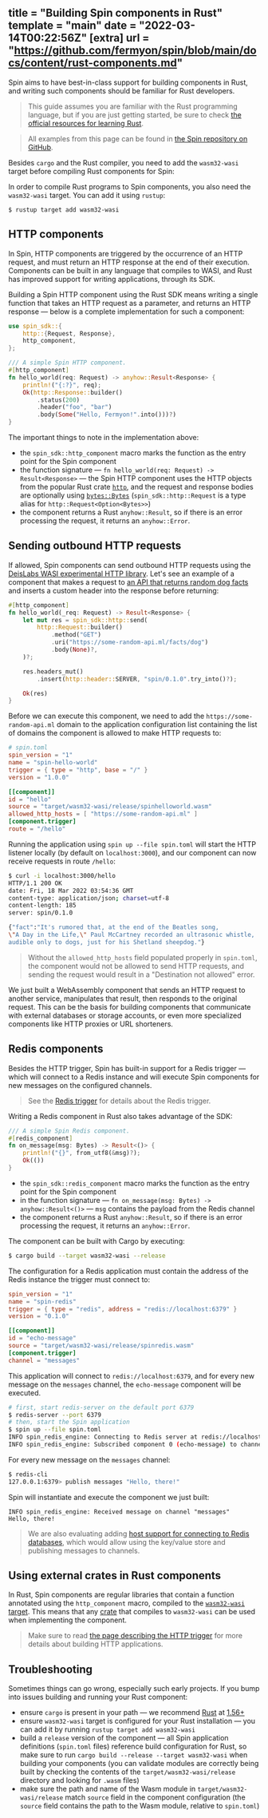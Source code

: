 title = "Building Spin components in Rust"
template = "main"
date = "2022-03-14T00:22:56Z"
[extra]
url = "https://github.com/fermyon/spin/blob/main/docs/content/rust-components.md"
---

Spin aims to have best-in-class support for building components in Rust, and
writing such components should be familiar for Rust developers.

> This guide assumes you are familiar with the Rust programming language,
> but if you are just getting started, be sure to check [the
official resources for learning Rust](https://www.rust-lang.org/learn).

> All examples from this page can be found in [the Spin repository on GitHub](https://github.com/fermyon/spin/tree/main/examples).

Besides `cargo` and the Rust compiler, you need to add the `wasm32-wasi` target
before compiling Rust components for Spin:

In order to compile Rust programs to Spin components, you also need the
`wasm32-wasi` target. You can add it using `rustup`:

```plaintext
$ rustup target add wasm32-wasi
```

## HTTP components

In Spin, HTTP components are triggered by the occurrence of an HTTP request, and
must return an HTTP response at the end of their execution. Components can be
built in any language that compiles to WASI, and Rust has improved support
for writing applications, through its SDK.

Building a Spin HTTP component using the Rust SDK means writing a single function
that takes an HTTP request as a parameter, and returns an HTTP response — below
is a complete implementation for such a component:

```rust
use spin_sdk::{
    http::{Request, Response},
    http_component,
};

/// A simple Spin HTTP component.
#[http_component]
fn hello_world(req: Request) -> anyhow::Result<Response> {
    println!("{:?}", req);
    Ok(http::Response::builder()
        .status(200)
        .header("foo", "bar")
        .body(Some("Hello, Fermyon!".into()))?)
}
```

The important things to note in the implementation above:

- the `spin_sdk::http_component` macro marks the function as the
  entry point for the Spin component
- the function signature — `fn hello_world(req: Request) -> Result<Response>` —
  the Spin HTTP component uses the HTTP objects from the popular Rust crate
  [`http`](https://crates.io/crates/http), and the request and response bodies
  are optionally using [`bytes::Bytes`](https://crates.io/crates/bytes)
  (`spin_sdk::http::Request` is a type alias for `http::Request<Option<Bytes>>`)
- the component returns a Rust `anyhow::Result`, so if there is an error processing the request, it returns an `anyhow::Error`.

## Sending outbound HTTP requests

If allowed, Spin components can send outbound HTTP requests using the [DeisLabs
WASI experimental HTTP library](https://github.com/deislabs/wasi-experimental-http).
Let's see an example of a component that makes a request to
[an API that returns random dog facts](https://some-random-api.ml/facts/dog) and
inserts a custom header into the response before returning:

```rust
#[http_component]
fn hello_world(_req: Request) -> Result<Response> {
    let mut res = spin_sdk::http::send(
        http::Request::builder()
            .method("GET")
            .uri("https://some-random-api.ml/facts/dog")
            .body(None)?,
    )?;

    res.headers_mut()
        .insert(http::header::SERVER, "spin/0.1.0".try_into()?);

    Ok(res)
}
```

Before we can execute this component, we need to add the `https://some-random-api.ml`
domain to the application configuration list containing the list of
domains the component is allowed to make HTTP requests to:

```toml
# spin.toml
spin_version = "1"
name = "spin-hello-world"
trigger = { type = "http", base = "/" }
version = "1.0.0"

[[component]]
id = "hello"
source = "target/wasm32-wasi/release/spinhelloworld.wasm"
allowed_http_hosts = [ "https://some-random-api.ml" ]
[component.trigger]
route = "/hello"
```

Running the application using `spin up --file spin.toml` will start the HTTP
listener locally (by default on `localhost:3000`), and our component can
now receive requests in route `/hello`:

```bash
$ curl -i localhost:3000/hello
HTTP/1.1 200 OK
date: Fri, 18 Mar 2022 03:54:36 GMT
content-type: application/json; charset=utf-8
content-length: 185
server: spin/0.1.0

{"fact":"It's rumored that, at the end of the Beatles song, 
\"A Day in the Life,\" Paul McCartney recorded an ultrasonic whistle, 
audible only to dogs, just for his Shetland sheepdog."}
```

> Without the `allowed_http_hosts` field populated properly in `spin.toml`,
> the component would not be allowed to send HTTP requests, and sending the
> request would result in a "Destination not allowed" error.

We just built a WebAssembly component that sends an HTTP request to another
service, manipulates that result, then responds to the original request.
This can be the basis for building components that communicate with external
databases or storage accounts, or even more specialized components like HTTP
proxies or URL shorteners.

## Redis components

Besides the HTTP trigger, Spin has built-in support for a Redis trigger —
which will connect to a Redis instance and will execute Spin components for
new messages on the configured channels.

> See the [Redis trigger](/redis-trigger) for details about the Redis trigger.

Writing a Redis component in Rust also takes advantage of the SDK:

```rust
/// A simple Spin Redis component.
#[redis_component]
fn on_message(msg: Bytes) -> Result<()> {
    println!("{}", from_utf8(&msg)?);
    Ok(())
}
```

- the `spin_sdk::redis_component` macro marks the function as the
  entry point for the Spin component
- in the function signature — `fn on_message(msg: Bytes) -> anyhow::Result<()>` —
`msg` contains the payload from the Redis channel
- the component returns a Rust `anyhow::Result`, so if there is an error
processing the request, it returns an `anyhow::Error`.

The component can be built with Cargo by executing:

```bash
$ cargo build --target wasm32-wasi --release
```

The configuration for a Redis application must contain the address of the Redis
instance the trigger must connect to:

```toml
spin_version = "1"
name = "spin-redis"
trigger = { type = "redis", address = "redis://localhost:6379" }
version = "0.1.0"

[[component]]
id = "echo-message"
source = "target/wasm32-wasi/release/spinredis.wasm"
[component.trigger]
channel = "messages"
```

This application will connect to `redis://localhost:6379`, and for every new
message on the `messages` channel, the `echo-message` component will be executed.

```bash
# first, start redis-server on the default port 6379
$ redis-server --port 6379
# then, start the Spin application
$ spin up --file spin.toml
INFO spin_redis_engine: Connecting to Redis server at redis://localhost:6379
INFO spin_redis_engine: Subscribed component 0 (echo-message) to channel: messages
```

For every new message on the  `messages` channel:

```bash
$ redis-cli
127.0.0.1:6379> publish messages "Hello, there!"
```

Spin will instantiate and execute the component we just built:

```
INFO spin_redis_engine: Received message on channel "messages"
Hello, there!
```

> We are also evaluating adding
> [host support for connecting to Redis databases](https://github.com/fermyon/spin/issues/181),
> which would allow using the key/value store and publishing messages to channels.

## Using external crates in Rust components

In Rust, Spin components are regular libraries that contain a function
annotated using the `http_component` macro, compiled to the
[`wasm32-wasi` target](https://doc.rust-lang.org/stable/nightly-rustc/rustc_target/spec/wasm32_wasi/index.html).
This means that any [crate](https://crates.io) that compiles to `wasm32-wasi` can
be used when implementing the component.

> Make sure to read [the page describing the HTTP trigger](/http-trigger) for more
> details about building HTTP applications.

## Troubleshooting

Sometimes things can go wrong, especially such early projects. If you bump into
issues building and running your Rust component:

- ensure `cargo` is present in your path — we recommend
[Rust](https://www.rust-lang.org/) at [1.56+](https://www.rust-lang.org/tools/install)
- ensure `wasm32-wasi` target is configured for your Rust installation —
you can add it by running `rustup target add wasm32-wasi`
- build a `release` version of the component — all Spin application definitions
(`spin.toml` files) reference build configuration for Rust, so make sure to
run `cargo build --release --target wasm32-wasi` when building your components
(you can validate modules are correctly being built by checking the contents of
the `target/wasm32-wasi/release` directory and looking for `.wasm` files)
- make sure the path and name of the Wasm module in `target/wasm32-wasi/release`
match `source` field in the component configuration (the `source` field contains
the path to the Wasm module, relative to `spin.toml`)

